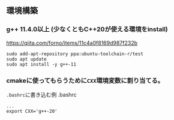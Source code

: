 ## 環境構築 

### g++ 11.4.0以上 (少なくともC++20が使える環境をinstall)
https://qiita.com/forno/items/11c4a0f8169d987f232b
```
sudo add-apt-repository ppa:ubuntu-toolchain-r/test
sudo apt update
sudo apt install -y g++-11
```

### cmakeに使ってもらうために`CXX`環境変数に割り当てる。
`.bashrc`に書き込む例
.bashrc
```.bashrc
...
export CXX='g++-20'
```
